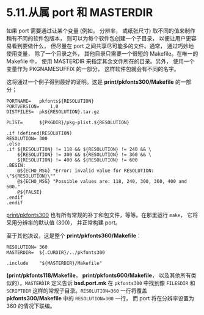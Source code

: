 # 5.11.从属 port 和 MASTERDIR

如果 port 需要通过让某个变量 (例如， 分辨率， 或纸张尺寸) 取不同的值来制作稍有不同的软件包版本， 则可以为每个软件包创建一个子目录， 以便让用户更容易看到要做什么， 但尽量在 port 之间共享尽可能多的文件。通常， 通过巧妙地使用变量， 除了一个目录之外， 其他目录只需要一个很短的 Makefile。在唯一的 Makefile 中， 使用 MASTERDIR 来指定其余文件所在的目录。另外， 使用一个变量作为 PKGNAMESUFFIX 的一部分， 这样软件包就会有不同的名字。

这将通过一个例子得到最好的证明。这是 **print/pkfonts300/Makefile** 的一部分；

```shell-sessionl
PORTNAME=	pkfonts${RESOLUTION}
PORTVERSION=	1.0
DISTFILES=	pk${RESOLUTION}.tar.gz

PLIST=		${PKGDIR}/pkg-plist.${RESOLUTION}

.if !defined(RESOLUTION)
RESOLUTION=	300
.else
.if ${RESOLUTION} != 118 && ${RESOLUTION} != 240 && \
	${RESOLUTION} != 300 && ${RESOLUTION} != 360 && \
	${RESOLUTION} != 400 && ${RESOLUTION} != 600
.BEGIN:
	@${ECHO_MSG} "Error: invalid value for RESOLUTION: \"${RESOLUTION}\""
	@${ECHO_MSG} "Possible values are: 118, 240, 300, 360, 400 and 600."
	@${FALSE}
.endif
.endif
```

[print/pkfonts300](https://cgit.freebsd.org/ports/tree/print/pkfonts300/) 也有所有常规的补丁和包文件，等等。在那里运行 `make`， 它将采用分辨率的默认值 (300)， 并正常构建 port。

至于其他决议，这是整个 **print/pkfonts360/Makefile**：

```shell-sessionl
RESOLUTION=	360
MASTERDIR=	${.CURDIR}/../pkfonts300

.include	"${MASTERDIR}/Makefile"
```

**(print/pkfonts118/Makefile**， **print/pkfonts600/Makefile**， 以及其他所有类似的）。`MASTERDIR` 定义告诉 **bsd.port.mk** 在 `pkfonts300` 中找到像 `FILESDIR` 和 `SCRIPTDIR` 这样的常规子目录。`RESOLUTION=360` 一行将覆盖 **pkfonts300/Makefile** 中的 `RESOLUTION=300` 一行， 而 port 将在分辨率设置为 360 的情况下联编。

